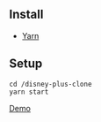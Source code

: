 ## Install
* [Yarn](https://classic.yarnpkg.com/lang/en/docs/install/#debian-stable)

## Setup
```
cd /disney-plus-clone
yarn start
```

[Demo](https://disney-plus-clone-77f01.web.app/)